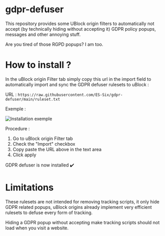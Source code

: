 # gdpr-defuser
This repository provides some UBlock origin filters to automatically not accept (by technically hiding without accepting it) GDPR policy popups, messages and other annoying stuff.

Are you tired of those RGPD popups? I am too.

# How to install ?

In the uBlock origin Filter tab simply copy this url in the import field to automatically import and sync the GDPR defuser rulesets to uBlock :

URL : `https://raw.githubusercontent.com/ES-Six/gdpr-defuser/main/ruleset.txt`

Exemple :

![Installation exemple](https://www.zupimages.net/up/22/23/1hwe.jpg)

Procedure :
1. Go to uBlock origin Filter tab
2. Check the "Import" checkbox
3. Copy paste the URL above in the text area
4. Click apply

GDPR defuser is now installed ✔️

# Limitations

These rulesets are not intended for removing tracking scripts, it only hide GDPR related popups, uBlock origins already implement very efficient rulesets to defuse every form of tracking.

Hiding a GDPR popup without accepting make tracking scripts should not load when you visit a website.
